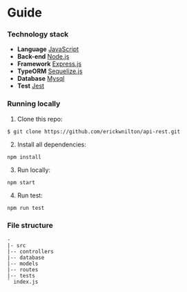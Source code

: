 # Guide

### Technology stack

- **Language** [JavaScript](https://developer.mozilla.org/pt-BR/docs/Web/JavaScript)
- **Back-end** [Node.js](https://nodejs.org/en)
- **Framework** [Express.js](https://expressjs.com/pt-br/)
- **TypeORM** [Sequelize.js](https://sequelize.org/)
- **Database** [Mysql](https://www.mysql.com/)
- **Test** [Jest](https://jestjs.io/pt-BR/)

### Running locally

1. Clone this repo:

```
$ git clone https://github.com/erickwnilton/api-rest.git
```

2. Install all dependencies:

```
npm install
```

3. Run locally:

```
npm start
```

4. Run test:

```
npm run test
```

### File structure

```
-
|- src
|-- controllers
|-- database
|-- models
|-- routes
|-- tests
` index.js
```

